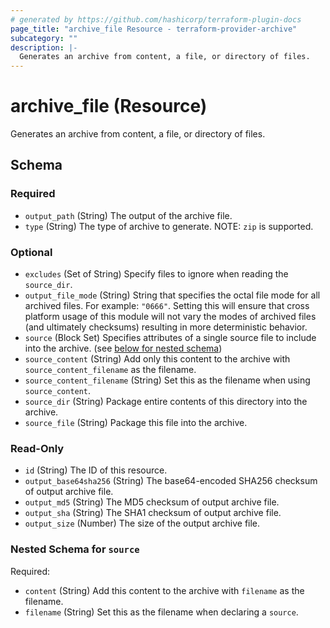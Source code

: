 ```yaml
---
# generated by https://github.com/hashicorp/terraform-plugin-docs
page_title: "archive_file Resource - terraform-provider-archive"
subcategory: ""
description: |-
  Generates an archive from content, a file, or directory of files.
---
```


# archive_file (Resource)

Generates an archive from content, a file, or directory of files.



<!-- schema generated by tfplugindocs -->
## Schema

### Required

- `output_path` (String) The output of the archive file.
- `type` (String) The type of archive to generate. NOTE: `zip` is supported.

### Optional

- `excludes` (Set of String) Specify files to ignore when reading the `source_dir`.
- `output_file_mode` (String) String that specifies the octal file mode for all archived files. For example: `"0666"`. Setting this will ensure that cross platform usage of this module will not vary the modes of archived files (and ultimately checksums) resulting in more deterministic behavior.
- `source` (Block Set) Specifies attributes of a single source file to include into the archive. (see [below for nested schema](#nestedblock--source))
- `source_content` (String) Add only this content to the archive with `source_content_filename` as the filename.
- `source_content_filename` (String) Set this as the filename when using `source_content`.
- `source_dir` (String) Package entire contents of this directory into the archive.
- `source_file` (String) Package this file into the archive.

### Read-Only

- `id` (String) The ID of this resource.
- `output_base64sha256` (String) The base64-encoded SHA256 checksum of output archive file.
- `output_md5` (String) The MD5 checksum of output archive file.
- `output_sha` (String) The SHA1 checksum of output archive file.
- `output_size` (Number) The size of the output archive file.

<a id="nestedblock--source"></a>
### Nested Schema for `source`

Required:

- `content` (String) Add this content to the archive with `filename` as the filename.
- `filename` (String) Set this as the filename when declaring a `source`.


